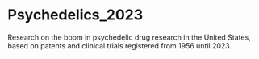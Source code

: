 # Psychedelics_2023
Research on the boom in psychedelic drug research in the United States, based on patents and clinical trials registered from 1956 until 2023.
